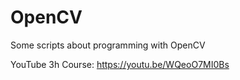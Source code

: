 # OpenCV
Some scripts about programming with OpenCV



YouTube 3h Course: https://youtu.be/WQeoO7MI0Bs
